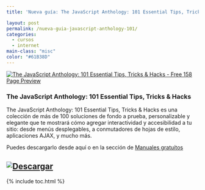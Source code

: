 ```yaml
---
title: 'Nueva guía: The JavaScript Anthology: 101 Essential Tips, Tricks & Hacks'

layout: post
permalink: /nueva-guia-javascript-anthology-101/
categories:
  - cursos
  - internet
main-class: "misc"
color: "#61B38D"
---
```

[![The JavaScript Anthology: 101 Essential Tips, Tricks & Hacks - Free 158 Page Preview][1]][2]

### The JavaScript Anthology: 101 Essential Tips, Tricks & Hacks

The JavaScript Anthology: 101 Essential Tips, Tricks & Hacks es una colección de más de 100 soluciones de fondo a prueba, personalizable y elegante que te mostrará cómo agregar interactividad y accesibilidad a tu sitio: desde menús desplegables, a conmutadores de hojas de estilo, aplicaciones AJAX, y mucho más.

Puedes descargarlo desde aquí o en la sección de [Manuales gratuítos][3]

## [![Descargar][4]][2]



 [1]: http://img.tradepub.com/free/w_sitb04/assets/img/w_sitb04c.gif "The JavaScript Anthology: 101 Essential Tips, Tricks & Hacks - Free 158 Page Preview"
 [2]: http://elbauldelprogramador.tradepub.com/c/pubRD.mpl?sr=oc&_t=oc:&pc;=w_sitb04/prgm.cgi/
 [3]: http://bashyc.blogspot.com/p/guias-gratuitas.html
 [4]: http://lh5.googleusercontent.com/-3xNROQvUyLw/Tez0xVWLW1I/AAAAAAAAAkc/3Gx7eUaLwxU/s288/descargar.png

{% include toc.html %}
